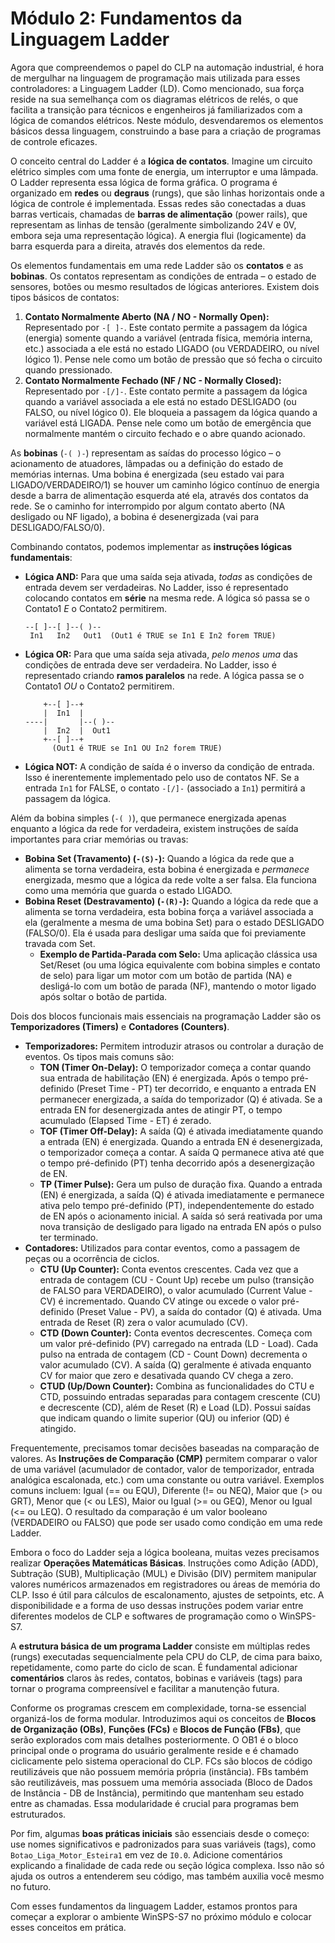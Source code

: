 # Módulo 2: Fundamentos da Linguagem Ladder

Agora que compreendemos o papel do CLP na automação industrial, é hora de mergulhar na linguagem de programação mais utilizada para esses controladores: a Linguagem Ladder (LD). Como mencionado, sua força reside na sua semelhança com os diagramas elétricos de relés, o que facilita a transição para técnicos e engenheiros já familiarizados com a lógica de comandos elétricos. Neste módulo, desvendaremos os elementos básicos dessa linguagem, construindo a base para a criação de programas de controle eficazes.

O conceito central do Ladder é a **lógica de contatos**. Imagine um circuito elétrico simples com uma fonte de energia, um interruptor e uma lâmpada. O Ladder representa essa lógica de forma gráfica. O programa é organizado em **redes** ou **degraus** (rungs), que são linhas horizontais onde a lógica de controle é implementada. Essas redes são conectadas a duas barras verticais, chamadas de **barras de alimentação** (power rails), que representam as linhas de tensão (geralmente simbolizando 24V e 0V, embora seja uma representação lógica). A energia flui (logicamente) da barra esquerda para a direita, através dos elementos da rede.

Os elementos fundamentais em uma rede Ladder são os **contatos** e as **bobinas**. Os contatos representam as condições de entrada – o estado de sensores, botões ou mesmo resultados de lógicas anteriores. Existem dois tipos básicos de contatos:

1.  **Contato Normalmente Aberto (NA / NO - Normally Open):** Representado por `-[ ]-`. Este contato permite a passagem da lógica (energia) somente quando a variável (entrada física, memória interna, etc.) associada a ele está no estado LIGADO (ou VERDADEIRO, ou nível lógico 1). Pense nele como um botão de pressão que só fecha o circuito quando pressionado.
2.  **Contato Normalmente Fechado (NF / NC - Normally Closed):** Representado por `-[/]-`. Este contato permite a passagem da lógica quando a variável associada a ele está no estado DESLIGADO (ou FALSO, ou nível lógico 0). Ele bloqueia a passagem da lógica quando a variável está LIGADA. Pense nele como um botão de emergência que normalmente mantém o circuito fechado e o abre quando acionado.

As **bobinas** (`-( )-`) representam as saídas do processo lógico – o acionamento de atuadores, lâmpadas ou a definição do estado de memórias internas. Uma bobina é energizada (seu estado vai para LIGADO/VERDADEIRO/1) se houver um caminho lógico contínuo de energia desde a barra de alimentação esquerda até ela, através dos contatos da rede. Se o caminho for interrompido por algum contato aberto (NA desligado ou NF ligado), a bobina é desenergizada (vai para DESLIGADO/FALSO/0).

Combinando contatos, podemos implementar as **instruções lógicas fundamentais**:

*   **Lógica AND:** Para que uma saída seja ativada, *todas* as condições de entrada devem ser verdadeiras. No Ladder, isso é representado colocando contatos em **série** na mesma rede. A lógica só passa se o Contato1 *E* o Contato2 permitirem.
    ```
    --[ ]--[ ]--( )--
     In1   In2   Out1  (Out1 é TRUE se In1 E In2 forem TRUE)
    ```
*   **Lógica OR:** Para que uma saída seja ativada, *pelo menos uma* das condições de entrada deve ser verdadeira. No Ladder, isso é representado criando **ramos paralelos** na rede. A lógica passa se o Contato1 *OU* o Contato2 permitirem.
    ```
        +--[ ]--+
        |  In1  |
    ----|       |--( )--
        |  In2  |  Out1
        +--[ ]--+
          (Out1 é TRUE se In1 OU In2 forem TRUE)
    ```
*   **Lógica NOT:** A condição de saída é o inverso da condição de entrada. Isso é inerentemente implementado pelo uso de contatos NF. Se a entrada `In1` for FALSE, o contato `-[/]-` (associado a `In1`) permitirá a passagem da lógica.

Além da bobina simples (`-( )`), que permanece energizada apenas enquanto a lógica da rede for verdadeira, existem instruções de saída importantes para criar memórias ou travas:

*   **Bobina Set (Travamento) (`-(S)-`):** Quando a lógica da rede que a alimenta se torna verdadeira, esta bobina é energizada e *permanece* energizada, mesmo que a lógica da rede volte a ser falsa. Ela funciona como uma memória que guarda o estado LIGADO.
*   **Bobina Reset (Destravamento) (`-(R)-`):** Quando a lógica da rede que a alimenta se torna verdadeira, esta bobina força a variável associada a ela (geralmente a mesma de uma bobina Set) para o estado DESLIGADO (FALSO/0). Ela é usada para desligar uma saída que foi previamente travada com Set.
    *   **Exemplo de Partida-Parada com Selo:** Uma aplicação clássica usa Set/Reset (ou uma lógica equivalente com bobina simples e contato de selo) para ligar um motor com um botão de partida (NA) e desligá-lo com um botão de parada (NF), mantendo o motor ligado após soltar o botão de partida.

Dois dos blocos funcionais mais essenciais na programação Ladder são os **Temporizadores (Timers)** e **Contadores (Counters)**.

*   **Temporizadores:** Permitem introduzir atrasos ou controlar a duração de eventos. Os tipos mais comuns são:
    *   **TON (Timer On-Delay):** O temporizador começa a contar quando sua entrada de habilitação (EN) é energizada. Após o tempo pré-definido (Preset Time - PT) ter decorrido, e enquanto a entrada EN permanecer energizada, a saída do temporizador (Q) é ativada. Se a entrada EN for desenergizada antes de atingir PT, o tempo acumulado (Elapsed Time - ET) é zerado.
    *   **TOF (Timer Off-Delay):** A saída (Q) é ativada imediatamente quando a entrada (EN) é energizada. Quando a entrada EN é desenergizada, o temporizador começa a contar. A saída Q permanece ativa até que o tempo pré-definido (PT) tenha decorrido após a desenergização de EN.
    *   **TP (Timer Pulse):** Gera um pulso de duração fixa. Quando a entrada (EN) é energizada, a saída (Q) é ativada imediatamente e permanece ativa pelo tempo pré-definido (PT), independentemente do estado de EN após o acionamento inicial. A saída só será reativada por uma nova transição de desligado para ligado na entrada EN após o pulso ter terminado.
*   **Contadores:** Utilizados para contar eventos, como a passagem de peças ou a ocorrência de ciclos.
    *   **CTU (Up Counter):** Conta eventos crescentes. Cada vez que a entrada de contagem (CU - Count Up) recebe um pulso (transição de FALSO para VERDADEIRO), o valor acumulado (Current Value - CV) é incrementado. Quando CV atinge ou excede o valor pré-definido (Preset Value - PV), a saída do contador (Q) é ativada. Uma entrada de Reset (R) zera o valor acumulado (CV).
    *   **CTD (Down Counter):** Conta eventos decrescentes. Começa com um valor pré-definido (PV) carregado na entrada (LD - Load). Cada pulso na entrada de contagem (CD - Count Down) decrementa o valor acumulado (CV). A saída (Q) geralmente é ativada enquanto CV for maior que zero e desativada quando CV chega a zero.
    *   **CTUD (Up/Down Counter):** Combina as funcionalidades do CTU e CTD, possuindo entradas separadas para contagem crescente (CU) e decrescente (CD), além de Reset (R) e Load (LD). Possui saídas que indicam quando o limite superior (QU) ou inferior (QD) é atingido.

Frequentemente, precisamos tomar decisões baseadas na comparação de valores. As **Instruções de Comparação (CMP)** permitem comparar o valor de uma variável (acumulador de contador, valor de temporizador, entrada analógica escalonada, etc.) com uma constante ou outra variável. Exemplos comuns incluem: Igual (== ou EQU), Diferente (!= ou NEQ), Maior que (> ou GRT), Menor que (< ou LES), Maior ou Igual (>= ou GEQ), Menor ou Igual (<= ou LEQ). O resultado da comparação é um valor booleano (VERDADEIRO ou FALSO) que pode ser usado como condição em uma rede Ladder.

Embora o foco do Ladder seja a lógica booleana, muitas vezes precisamos realizar **Operações Matemáticas Básicas**. Instruções como Adição (ADD), Subtração (SUB), Multiplicação (MUL) e Divisão (DIV) permitem manipular valores numéricos armazenados em registradores ou áreas de memória do CLP. Isso é útil para cálculos de escalonamento, ajustes de setpoints, etc. A disponibilidade e a forma de uso dessas instruções podem variar entre diferentes modelos de CLP e softwares de programação como o WinSPS-S7.

A **estrutura básica de um programa Ladder** consiste em múltiplas redes (rungs) executadas sequencialmente pela CPU do CLP, de cima para baixo, repetidamente, como parte do ciclo de scan. É fundamental adicionar **comentários** claros às redes, contatos, bobinas e variáveis (tags) para tornar o programa compreensível e facilitar a manutenção futura.

Conforme os programas crescem em complexidade, torna-se essencial organizá-los de forma modular. Introduzimos aqui os conceitos de **Blocos de Organização (OBs)**, **Funções (FCs)** e **Blocos de Função (FBs)**, que serão explorados com mais detalhes posteriormente. O OB1 é o bloco principal onde o programa do usuário geralmente reside e é chamado ciclicamente pelo sistema operacional do CLP. FCs são blocos de código reutilizáveis que não possuem memória própria (instância). FBs também são reutilizáveis, mas possuem uma memória associada (Bloco de Dados de Instância - DB de Instância), permitindo que mantenham seu estado entre as chamadas. Essa modularidade é crucial para programas bem estruturados.

Por fim, algumas **boas práticas iniciais** são essenciais desde o começo: use nomes significativos e padronizados para suas variáveis (tags), como `Botao_Liga_Motor_Esteira1` em vez de `I0.0`. Adicione comentários explicando a finalidade de cada rede ou seção lógica complexa. Isso não só ajuda os outros a entenderem seu código, mas também auxilia você mesmo no futuro.

Com esses fundamentos da linguagem Ladder, estamos prontos para começar a explorar o ambiente WinSPS-S7 no próximo módulo e colocar esses conceitos em prática.
